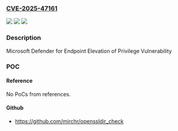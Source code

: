 ### [CVE-2025-47161](https://cve.mitre.org/cgi-bin/cvename.cgi?name=CVE-2025-47161)
![](https://img.shields.io/static/v1?label=Product&message=Microsoft%20Defender%20for%20Endpoint%20for%20Linux&color=blue)
![](https://img.shields.io/static/v1?label=Version&message=101.0.0%3C%20101.25022.0002%20&color=brighgreen)
![](https://img.shields.io/static/v1?label=Vulnerability&message=CWE-284%3A%20Improper%20Access%20Control&color=brighgreen)

### Description

Microsoft Defender for Endpoint Elevation of Privilege Vulnerability

### POC

#### Reference
No PoCs from references.

#### Github
- https://github.com/mirchr/openssldir_check

